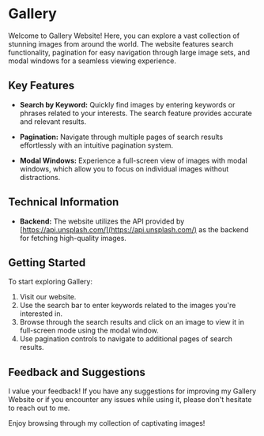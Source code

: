 
# Gallery 

Welcome to Gallery Website! Here, you can explore a vast collection of stunning images from around the world. The website features  search functionality, pagination for easy navigation through large image sets, and modal windows for a seamless viewing experience.

## Key Features

-   **Search by Keyword:** Quickly find images by entering keywords or phrases related to your interests. The search feature provides accurate and relevant results.
    
-   **Pagination:** Navigate through multiple pages of search results effortlessly with an intuitive pagination system.
    
-   **Modal Windows:** Experience a full-screen view of images with  modal windows, which allow you to focus on individual images without distractions.
    

## Technical Information

-   **Backend:** The website utilizes the API provided by [https://api.unsplash.com/](https://api.unsplash.com/) as the backend for fetching high-quality images.

## Getting Started

To start exploring Gallery:

1.  Visit our website.
2.  Use the search bar to enter keywords related to the images you're interested in.
3.  Browse through the search results and click on an image to view it in full-screen mode using the modal window.
4.  Use pagination controls to navigate to additional pages of search results.

## Feedback and Suggestions

I value your feedback! If you have any suggestions for improving my Gallery Website or if you encounter any issues while using it, please don't hesitate to reach out to me.

Enjoy browsing through my collection of captivating images!
